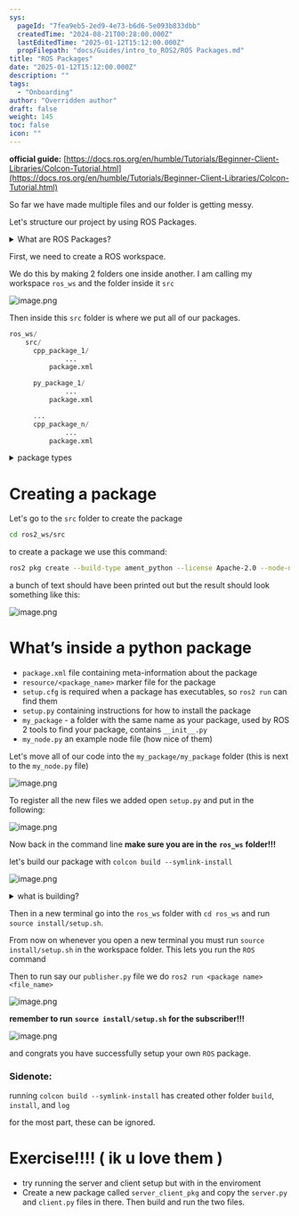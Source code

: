 ```yaml
---
sys:
  pageId: "7fea9eb5-2ed9-4e73-b6d6-5e093b833dbb"
  createdTime: "2024-08-21T00:28:00.000Z"
  lastEditedTime: "2025-01-12T15:12:00.000Z"
  propFilepath: "docs/Guides/intro_to_ROS2/ROS Packages.md"
title: "ROS Packages"
date: "2025-01-12T15:12:00.000Z"
description: ""
tags:
  - "Onboarding"
author: "Overridden author"
draft: false
weight: 145
toc: false
icon: ""
---
```


**official guide:** [https://docs.ros.org/en/humble/Tutorials/Beginner-Client-Libraries/Colcon-Tutorial.html](https://docs.ros.org/en/humble/Tutorials/Beginner-Client-Libraries/Colcon-Tutorial.html)

So far we have made multiple files and our folder is getting messy.

Let's structure our project by using ROS Packages.

<details>

<summary>What are ROS Packages?</summary>

ROS Packages are, as the name implies, packages of code that are highly sharable between ROS developers.

They consist of a folder, `package.xml` file, and source code

```python
      cpp_package_1/
		      ... imagine much code files here ..
          package.xml
```

</details>

First, we need to create a ROS workspace.

We do this by making 2 folders one inside another. I am calling my workspace `ros_ws` and the folder inside it `src`

![image.png](https://prod-files-secure.s3.us-west-2.amazonaws.com/d518164a-d88e-44d1-a4ee-3adb3bd8bce0/70706947-fd18-4537-a67b-e12946812d31/image.png?X-Amz-Algorithm=AWS4-HMAC-SHA256&X-Amz-Content-Sha256=UNSIGNED-PAYLOAD&X-Amz-Credential=ASIAZI2LB466U5ECKENE%2F20250514%2Fus-west-2%2Fs3%2Faws4_request&X-Amz-Date=20250514T150902Z&X-Amz-Expires=3600&X-Amz-Security-Token=IQoJb3JpZ2luX2VjEF8aCXVzLXdlc3QtMiJIMEYCIQCPKgrwArWMIyqP7rqMF8jlYkvxwi8NCfGQbAZG8BR%2FpAIhAMKxy59OGNS9RpRdJ6toh4M8D%2BeoNAcZyOnwWHVLRUaiKv8DCBgQABoMNjM3NDIzMTgzODA1IgxJoOxl68FezQ%2BO0Dwq3AO%2BJH%2F7Z0afy119oz4GTMIaY5fT16V5y3oMv9Xo7qSFV9kGr9LpIU7Ex%2BSFEdKDdS8M9PsfEov%2Buaq7UKNx7Bz4mfFh2ljNs5aSirG1aPQyUohihvdVv1yrUt%2FLztok5qHuYF0b%2Bf4LOtR1yJydlYaHMk30qvqP4zvF8vToREob7Kob4y9FJwMoOg0wdzOwxP%2F7qmIAJI9UNsMSpKAoIcONReaWGhwqI4wMXajb4LBoButUfTlaCDfk7adMnmL6WhEf0Hyyn%2BSSJdnd0C%2BEmgm0zlEhoE8ZYIakJTp3ihDreRaWLsIWiIpeHHJ1UHlR01%2BT4y5mBJX2Xi9puBrmTufoddMR%2B2PtBkM9%2BukcpJ4EZ547R3GomjeYxAcWGYIwRwi0B3mytJI14etKPzCiz4LN2FTtI3N9leWNUhr6rJwFZWaomTLhwE6iAp5ILwrahW7L0jySyh72n%2B4Ak4HWikIrUXLUYiQPsX0Hnnq2%2FRYGruPJYED7OkCfCSwCjWrfI8kdFNlBn8BC7GeIiOLT9NqLS7piB4ALn4NaNOlk0Munep%2FGjP%2FKpyO5x3u%2BNsvDJ4dfXjp1ABTQF431LlB%2FHDBjNX%2FIJv%2F4yQYiLP4hWCGTHJvkEiwae8M1yjvqizCv1pLBBjqkAeLqNgDhC5iJl7nAt7LELwMJdjIIAfliVexEVdeeyENtSxZQXQlwxESkwYYDVzaTIc83zAtx%2BI0KQq1YHT3OUp9QTZ%2FTBoaGI8i0tgo9G%2FeHYgSfgYpO8Aa9yjIyVPyB4lEVmANrYEto9P5%2FTX6cPfLSJcEV9Z03Vt1Zl%2FvInnvvuq1R0UwSFyiuRNEGxMV%2FXHx5lB4U%2FPuqN3c8ZR%2F8dZsqhXhE&X-Amz-Signature=6c5c59da1d6d4f5781b674979e3f07cd0a4dbf73ffc062cde93c33400d95e063&X-Amz-SignedHeaders=host&x-id=GetObject)

Then inside this `src` folder is where we put all of our packages.

```python
ros_ws/
    src/
      cpp_package_1/
		      ...
          package.xml

      py_package_1/
		      ...
          package.xml

      ...
      cpp_package_n/
		      ...
          package.xml

```

<details>

<summary>package types</summary>

packages can be either `C++` or python.

the intern file structure is different for each but for this guide we will stick to creating python packages

</details>

# Creating a package

Let's go to the `src` folder to create the package

```bash
cd ros2_ws/src
```

to create a package we use this command:

```bash
ros2 pkg create --build-type ament_python --license Apache-2.0 --node-name my_node my_package
```

a bunch of text should have been printed out but the result should look something like this:

![image.png](https://prod-files-secure.s3.us-west-2.amazonaws.com/d518164a-d88e-44d1-a4ee-3adb3bd8bce0/e6cf1e3f-8512-4a3e-b131-079f800bf3e8/image.png?X-Amz-Algorithm=AWS4-HMAC-SHA256&X-Amz-Content-Sha256=UNSIGNED-PAYLOAD&X-Amz-Credential=ASIAZI2LB466U5ECKENE%2F20250514%2Fus-west-2%2Fs3%2Faws4_request&X-Amz-Date=20250514T150902Z&X-Amz-Expires=3600&X-Amz-Security-Token=IQoJb3JpZ2luX2VjEF8aCXVzLXdlc3QtMiJIMEYCIQCPKgrwArWMIyqP7rqMF8jlYkvxwi8NCfGQbAZG8BR%2FpAIhAMKxy59OGNS9RpRdJ6toh4M8D%2BeoNAcZyOnwWHVLRUaiKv8DCBgQABoMNjM3NDIzMTgzODA1IgxJoOxl68FezQ%2BO0Dwq3AO%2BJH%2F7Z0afy119oz4GTMIaY5fT16V5y3oMv9Xo7qSFV9kGr9LpIU7Ex%2BSFEdKDdS8M9PsfEov%2Buaq7UKNx7Bz4mfFh2ljNs5aSirG1aPQyUohihvdVv1yrUt%2FLztok5qHuYF0b%2Bf4LOtR1yJydlYaHMk30qvqP4zvF8vToREob7Kob4y9FJwMoOg0wdzOwxP%2F7qmIAJI9UNsMSpKAoIcONReaWGhwqI4wMXajb4LBoButUfTlaCDfk7adMnmL6WhEf0Hyyn%2BSSJdnd0C%2BEmgm0zlEhoE8ZYIakJTp3ihDreRaWLsIWiIpeHHJ1UHlR01%2BT4y5mBJX2Xi9puBrmTufoddMR%2B2PtBkM9%2BukcpJ4EZ547R3GomjeYxAcWGYIwRwi0B3mytJI14etKPzCiz4LN2FTtI3N9leWNUhr6rJwFZWaomTLhwE6iAp5ILwrahW7L0jySyh72n%2B4Ak4HWikIrUXLUYiQPsX0Hnnq2%2FRYGruPJYED7OkCfCSwCjWrfI8kdFNlBn8BC7GeIiOLT9NqLS7piB4ALn4NaNOlk0Munep%2FGjP%2FKpyO5x3u%2BNsvDJ4dfXjp1ABTQF431LlB%2FHDBjNX%2FIJv%2F4yQYiLP4hWCGTHJvkEiwae8M1yjvqizCv1pLBBjqkAeLqNgDhC5iJl7nAt7LELwMJdjIIAfliVexEVdeeyENtSxZQXQlwxESkwYYDVzaTIc83zAtx%2BI0KQq1YHT3OUp9QTZ%2FTBoaGI8i0tgo9G%2FeHYgSfgYpO8Aa9yjIyVPyB4lEVmANrYEto9P5%2FTX6cPfLSJcEV9Z03Vt1Zl%2FvInnvvuq1R0UwSFyiuRNEGxMV%2FXHx5lB4U%2FPuqN3c8ZR%2F8dZsqhXhE&X-Amz-Signature=7637eca2f55fe2ffeb8de3bfd5af24a84bdf5560659451bbd9dde4433cb1dd8a&X-Amz-SignedHeaders=host&x-id=GetObject)

# What’s inside a python package

- `package.xml` file containing meta-information about the package
- `resource/<package_name>` marker file for the package
- `setup.cfg` is required when a package has executables, so `ros2 run` can find them
- `setup.py` containing instructions for how to install the package
- `my_package` - a folder with the same name as your package, used by ROS 2 tools to find your package, contains `__init__.py`
- `my_node.py` an example node file (how nice of them)

Let's move all of our code into the `my_package/my_package` folder (this is next to the `my_node.py` file)

![image.png](https://prod-files-secure.s3.us-west-2.amazonaws.com/d518164a-d88e-44d1-a4ee-3adb3bd8bce0/9ce58f11-0da9-4d3e-b86d-506a9685d378/image.png?X-Amz-Algorithm=AWS4-HMAC-SHA256&X-Amz-Content-Sha256=UNSIGNED-PAYLOAD&X-Amz-Credential=ASIAZI2LB466U5ECKENE%2F20250514%2Fus-west-2%2Fs3%2Faws4_request&X-Amz-Date=20250514T150902Z&X-Amz-Expires=3600&X-Amz-Security-Token=IQoJb3JpZ2luX2VjEF8aCXVzLXdlc3QtMiJIMEYCIQCPKgrwArWMIyqP7rqMF8jlYkvxwi8NCfGQbAZG8BR%2FpAIhAMKxy59OGNS9RpRdJ6toh4M8D%2BeoNAcZyOnwWHVLRUaiKv8DCBgQABoMNjM3NDIzMTgzODA1IgxJoOxl68FezQ%2BO0Dwq3AO%2BJH%2F7Z0afy119oz4GTMIaY5fT16V5y3oMv9Xo7qSFV9kGr9LpIU7Ex%2BSFEdKDdS8M9PsfEov%2Buaq7UKNx7Bz4mfFh2ljNs5aSirG1aPQyUohihvdVv1yrUt%2FLztok5qHuYF0b%2Bf4LOtR1yJydlYaHMk30qvqP4zvF8vToREob7Kob4y9FJwMoOg0wdzOwxP%2F7qmIAJI9UNsMSpKAoIcONReaWGhwqI4wMXajb4LBoButUfTlaCDfk7adMnmL6WhEf0Hyyn%2BSSJdnd0C%2BEmgm0zlEhoE8ZYIakJTp3ihDreRaWLsIWiIpeHHJ1UHlR01%2BT4y5mBJX2Xi9puBrmTufoddMR%2B2PtBkM9%2BukcpJ4EZ547R3GomjeYxAcWGYIwRwi0B3mytJI14etKPzCiz4LN2FTtI3N9leWNUhr6rJwFZWaomTLhwE6iAp5ILwrahW7L0jySyh72n%2B4Ak4HWikIrUXLUYiQPsX0Hnnq2%2FRYGruPJYED7OkCfCSwCjWrfI8kdFNlBn8BC7GeIiOLT9NqLS7piB4ALn4NaNOlk0Munep%2FGjP%2FKpyO5x3u%2BNsvDJ4dfXjp1ABTQF431LlB%2FHDBjNX%2FIJv%2F4yQYiLP4hWCGTHJvkEiwae8M1yjvqizCv1pLBBjqkAeLqNgDhC5iJl7nAt7LELwMJdjIIAfliVexEVdeeyENtSxZQXQlwxESkwYYDVzaTIc83zAtx%2BI0KQq1YHT3OUp9QTZ%2FTBoaGI8i0tgo9G%2FeHYgSfgYpO8Aa9yjIyVPyB4lEVmANrYEto9P5%2FTX6cPfLSJcEV9Z03Vt1Zl%2FvInnvvuq1R0UwSFyiuRNEGxMV%2FXHx5lB4U%2FPuqN3c8ZR%2F8dZsqhXhE&X-Amz-Signature=7b58dd7559fd583d81a570fd362b3bc8306b2840ca3188bcd10cccf00f26d73c&X-Amz-SignedHeaders=host&x-id=GetObject)

To register all the new files we added open `setup.py` and put in the following:

![image.png](https://prod-files-secure.s3.us-west-2.amazonaws.com/d518164a-d88e-44d1-a4ee-3adb3bd8bce0/1cd7c262-4cae-4496-9d75-c178537d24a2/image.png?X-Amz-Algorithm=AWS4-HMAC-SHA256&X-Amz-Content-Sha256=UNSIGNED-PAYLOAD&X-Amz-Credential=ASIAZI2LB466U5ECKENE%2F20250514%2Fus-west-2%2Fs3%2Faws4_request&X-Amz-Date=20250514T150902Z&X-Amz-Expires=3600&X-Amz-Security-Token=IQoJb3JpZ2luX2VjEF8aCXVzLXdlc3QtMiJIMEYCIQCPKgrwArWMIyqP7rqMF8jlYkvxwi8NCfGQbAZG8BR%2FpAIhAMKxy59OGNS9RpRdJ6toh4M8D%2BeoNAcZyOnwWHVLRUaiKv8DCBgQABoMNjM3NDIzMTgzODA1IgxJoOxl68FezQ%2BO0Dwq3AO%2BJH%2F7Z0afy119oz4GTMIaY5fT16V5y3oMv9Xo7qSFV9kGr9LpIU7Ex%2BSFEdKDdS8M9PsfEov%2Buaq7UKNx7Bz4mfFh2ljNs5aSirG1aPQyUohihvdVv1yrUt%2FLztok5qHuYF0b%2Bf4LOtR1yJydlYaHMk30qvqP4zvF8vToREob7Kob4y9FJwMoOg0wdzOwxP%2F7qmIAJI9UNsMSpKAoIcONReaWGhwqI4wMXajb4LBoButUfTlaCDfk7adMnmL6WhEf0Hyyn%2BSSJdnd0C%2BEmgm0zlEhoE8ZYIakJTp3ihDreRaWLsIWiIpeHHJ1UHlR01%2BT4y5mBJX2Xi9puBrmTufoddMR%2B2PtBkM9%2BukcpJ4EZ547R3GomjeYxAcWGYIwRwi0B3mytJI14etKPzCiz4LN2FTtI3N9leWNUhr6rJwFZWaomTLhwE6iAp5ILwrahW7L0jySyh72n%2B4Ak4HWikIrUXLUYiQPsX0Hnnq2%2FRYGruPJYED7OkCfCSwCjWrfI8kdFNlBn8BC7GeIiOLT9NqLS7piB4ALn4NaNOlk0Munep%2FGjP%2FKpyO5x3u%2BNsvDJ4dfXjp1ABTQF431LlB%2FHDBjNX%2FIJv%2F4yQYiLP4hWCGTHJvkEiwae8M1yjvqizCv1pLBBjqkAeLqNgDhC5iJl7nAt7LELwMJdjIIAfliVexEVdeeyENtSxZQXQlwxESkwYYDVzaTIc83zAtx%2BI0KQq1YHT3OUp9QTZ%2FTBoaGI8i0tgo9G%2FeHYgSfgYpO8Aa9yjIyVPyB4lEVmANrYEto9P5%2FTX6cPfLSJcEV9Z03Vt1Zl%2FvInnvvuq1R0UwSFyiuRNEGxMV%2FXHx5lB4U%2FPuqN3c8ZR%2F8dZsqhXhE&X-Amz-Signature=73a283553af4719b8fa39144f0d407fbac1d7b3085b756317d2a094e5d1f2932&X-Amz-SignedHeaders=host&x-id=GetObject)

Now back in the command line **make sure you are in the** **`ros_ws`** **folder!!!**

let's build our package with `colcon build --symlink-install`

![image.png](https://prod-files-secure.s3.us-west-2.amazonaws.com/d518164a-d88e-44d1-a4ee-3adb3bd8bce0/2f2a0d27-b173-48fd-b189-5f5c0ce65619/image.png?X-Amz-Algorithm=AWS4-HMAC-SHA256&X-Amz-Content-Sha256=UNSIGNED-PAYLOAD&X-Amz-Credential=ASIAZI2LB466U5ECKENE%2F20250514%2Fus-west-2%2Fs3%2Faws4_request&X-Amz-Date=20250514T150902Z&X-Amz-Expires=3600&X-Amz-Security-Token=IQoJb3JpZ2luX2VjEF8aCXVzLXdlc3QtMiJIMEYCIQCPKgrwArWMIyqP7rqMF8jlYkvxwi8NCfGQbAZG8BR%2FpAIhAMKxy59OGNS9RpRdJ6toh4M8D%2BeoNAcZyOnwWHVLRUaiKv8DCBgQABoMNjM3NDIzMTgzODA1IgxJoOxl68FezQ%2BO0Dwq3AO%2BJH%2F7Z0afy119oz4GTMIaY5fT16V5y3oMv9Xo7qSFV9kGr9LpIU7Ex%2BSFEdKDdS8M9PsfEov%2Buaq7UKNx7Bz4mfFh2ljNs5aSirG1aPQyUohihvdVv1yrUt%2FLztok5qHuYF0b%2Bf4LOtR1yJydlYaHMk30qvqP4zvF8vToREob7Kob4y9FJwMoOg0wdzOwxP%2F7qmIAJI9UNsMSpKAoIcONReaWGhwqI4wMXajb4LBoButUfTlaCDfk7adMnmL6WhEf0Hyyn%2BSSJdnd0C%2BEmgm0zlEhoE8ZYIakJTp3ihDreRaWLsIWiIpeHHJ1UHlR01%2BT4y5mBJX2Xi9puBrmTufoddMR%2B2PtBkM9%2BukcpJ4EZ547R3GomjeYxAcWGYIwRwi0B3mytJI14etKPzCiz4LN2FTtI3N9leWNUhr6rJwFZWaomTLhwE6iAp5ILwrahW7L0jySyh72n%2B4Ak4HWikIrUXLUYiQPsX0Hnnq2%2FRYGruPJYED7OkCfCSwCjWrfI8kdFNlBn8BC7GeIiOLT9NqLS7piB4ALn4NaNOlk0Munep%2FGjP%2FKpyO5x3u%2BNsvDJ4dfXjp1ABTQF431LlB%2FHDBjNX%2FIJv%2F4yQYiLP4hWCGTHJvkEiwae8M1yjvqizCv1pLBBjqkAeLqNgDhC5iJl7nAt7LELwMJdjIIAfliVexEVdeeyENtSxZQXQlwxESkwYYDVzaTIc83zAtx%2BI0KQq1YHT3OUp9QTZ%2FTBoaGI8i0tgo9G%2FeHYgSfgYpO8Aa9yjIyVPyB4lEVmANrYEto9P5%2FTX6cPfLSJcEV9Z03Vt1Zl%2FvInnvvuq1R0UwSFyiuRNEGxMV%2FXHx5lB4U%2FPuqN3c8ZR%2F8dZsqhXhE&X-Amz-Signature=8484fdc92fa67832212ac8fbb82bc81c8357c3b4e0aba5c5b0e898a6f099b94e&X-Amz-SignedHeaders=host&x-id=GetObject)

<details>

<summary>what is building?</summary>

if you are a CS major at Rose-Hulman you will learn the answer to this in CSSE132

but TLDR; is it combines all the code files into one program that can be run easily 

</details>

Then in a new terminal go into the `ros_ws` folder with `cd ros_ws` and run `source install/setup.sh`. 

From now on whenever you open a new terminal you must run `source install/setup.sh` in the workspace folder. This lets you run the `ROS` command

Then to run say our `publisher.py` file we do `ros2 run <package name> <file_name>`

![image.png](https://prod-files-secure.s3.us-west-2.amazonaws.com/d518164a-d88e-44d1-a4ee-3adb3bd8bce0/4f4b1219-3a44-4632-aa0a-ce3471699f59/image.png?X-Amz-Algorithm=AWS4-HMAC-SHA256&X-Amz-Content-Sha256=UNSIGNED-PAYLOAD&X-Amz-Credential=ASIAZI2LB466U5ECKENE%2F20250514%2Fus-west-2%2Fs3%2Faws4_request&X-Amz-Date=20250514T150902Z&X-Amz-Expires=3600&X-Amz-Security-Token=IQoJb3JpZ2luX2VjEF8aCXVzLXdlc3QtMiJIMEYCIQCPKgrwArWMIyqP7rqMF8jlYkvxwi8NCfGQbAZG8BR%2FpAIhAMKxy59OGNS9RpRdJ6toh4M8D%2BeoNAcZyOnwWHVLRUaiKv8DCBgQABoMNjM3NDIzMTgzODA1IgxJoOxl68FezQ%2BO0Dwq3AO%2BJH%2F7Z0afy119oz4GTMIaY5fT16V5y3oMv9Xo7qSFV9kGr9LpIU7Ex%2BSFEdKDdS8M9PsfEov%2Buaq7UKNx7Bz4mfFh2ljNs5aSirG1aPQyUohihvdVv1yrUt%2FLztok5qHuYF0b%2Bf4LOtR1yJydlYaHMk30qvqP4zvF8vToREob7Kob4y9FJwMoOg0wdzOwxP%2F7qmIAJI9UNsMSpKAoIcONReaWGhwqI4wMXajb4LBoButUfTlaCDfk7adMnmL6WhEf0Hyyn%2BSSJdnd0C%2BEmgm0zlEhoE8ZYIakJTp3ihDreRaWLsIWiIpeHHJ1UHlR01%2BT4y5mBJX2Xi9puBrmTufoddMR%2B2PtBkM9%2BukcpJ4EZ547R3GomjeYxAcWGYIwRwi0B3mytJI14etKPzCiz4LN2FTtI3N9leWNUhr6rJwFZWaomTLhwE6iAp5ILwrahW7L0jySyh72n%2B4Ak4HWikIrUXLUYiQPsX0Hnnq2%2FRYGruPJYED7OkCfCSwCjWrfI8kdFNlBn8BC7GeIiOLT9NqLS7piB4ALn4NaNOlk0Munep%2FGjP%2FKpyO5x3u%2BNsvDJ4dfXjp1ABTQF431LlB%2FHDBjNX%2FIJv%2F4yQYiLP4hWCGTHJvkEiwae8M1yjvqizCv1pLBBjqkAeLqNgDhC5iJl7nAt7LELwMJdjIIAfliVexEVdeeyENtSxZQXQlwxESkwYYDVzaTIc83zAtx%2BI0KQq1YHT3OUp9QTZ%2FTBoaGI8i0tgo9G%2FeHYgSfgYpO8Aa9yjIyVPyB4lEVmANrYEto9P5%2FTX6cPfLSJcEV9Z03Vt1Zl%2FvInnvvuq1R0UwSFyiuRNEGxMV%2FXHx5lB4U%2FPuqN3c8ZR%2F8dZsqhXhE&X-Amz-Signature=24dc2bdb0acaa6bbe539f58b4e8a90d9158f74eadbe9c4c8300a4cb15582a18c&X-Amz-SignedHeaders=host&x-id=GetObject)

**remember to run** **`source install/setup.sh`** **for the subscriber!!!**

![image.png](https://prod-files-secure.s3.us-west-2.amazonaws.com/d518164a-d88e-44d1-a4ee-3adb3bd8bce0/02121119-dad4-49ec-8356-c956108b4243/image.png?X-Amz-Algorithm=AWS4-HMAC-SHA256&X-Amz-Content-Sha256=UNSIGNED-PAYLOAD&X-Amz-Credential=ASIAZI2LB466U5ECKENE%2F20250514%2Fus-west-2%2Fs3%2Faws4_request&X-Amz-Date=20250514T150902Z&X-Amz-Expires=3600&X-Amz-Security-Token=IQoJb3JpZ2luX2VjEF8aCXVzLXdlc3QtMiJIMEYCIQCPKgrwArWMIyqP7rqMF8jlYkvxwi8NCfGQbAZG8BR%2FpAIhAMKxy59OGNS9RpRdJ6toh4M8D%2BeoNAcZyOnwWHVLRUaiKv8DCBgQABoMNjM3NDIzMTgzODA1IgxJoOxl68FezQ%2BO0Dwq3AO%2BJH%2F7Z0afy119oz4GTMIaY5fT16V5y3oMv9Xo7qSFV9kGr9LpIU7Ex%2BSFEdKDdS8M9PsfEov%2Buaq7UKNx7Bz4mfFh2ljNs5aSirG1aPQyUohihvdVv1yrUt%2FLztok5qHuYF0b%2Bf4LOtR1yJydlYaHMk30qvqP4zvF8vToREob7Kob4y9FJwMoOg0wdzOwxP%2F7qmIAJI9UNsMSpKAoIcONReaWGhwqI4wMXajb4LBoButUfTlaCDfk7adMnmL6WhEf0Hyyn%2BSSJdnd0C%2BEmgm0zlEhoE8ZYIakJTp3ihDreRaWLsIWiIpeHHJ1UHlR01%2BT4y5mBJX2Xi9puBrmTufoddMR%2B2PtBkM9%2BukcpJ4EZ547R3GomjeYxAcWGYIwRwi0B3mytJI14etKPzCiz4LN2FTtI3N9leWNUhr6rJwFZWaomTLhwE6iAp5ILwrahW7L0jySyh72n%2B4Ak4HWikIrUXLUYiQPsX0Hnnq2%2FRYGruPJYED7OkCfCSwCjWrfI8kdFNlBn8BC7GeIiOLT9NqLS7piB4ALn4NaNOlk0Munep%2FGjP%2FKpyO5x3u%2BNsvDJ4dfXjp1ABTQF431LlB%2FHDBjNX%2FIJv%2F4yQYiLP4hWCGTHJvkEiwae8M1yjvqizCv1pLBBjqkAeLqNgDhC5iJl7nAt7LELwMJdjIIAfliVexEVdeeyENtSxZQXQlwxESkwYYDVzaTIc83zAtx%2BI0KQq1YHT3OUp9QTZ%2FTBoaGI8i0tgo9G%2FeHYgSfgYpO8Aa9yjIyVPyB4lEVmANrYEto9P5%2FTX6cPfLSJcEV9Z03Vt1Zl%2FvInnvvuq1R0UwSFyiuRNEGxMV%2FXHx5lB4U%2FPuqN3c8ZR%2F8dZsqhXhE&X-Amz-Signature=ca9051830f3864813df8eb15350978e7130bda6bcd19d2d56418c57da667941c&X-Amz-SignedHeaders=host&x-id=GetObject)

and congrats you have successfully setup your own `ROS` package.

### Sidenote:

running `colcon build --symlink-install` has created other folder `build`, `install`, and `log`

for the most part, these can be ignored.

# Exercise!!!! ( ik u love them )

- try running the server and client setup but with in the enviroment
- Create a new package called `server_client_pkg` and copy the `server.py` and `client.py` files in there. Then build and run the two files.
